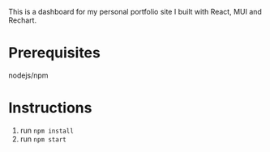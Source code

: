 This is a dashboard for my personal portfolio site I built with React, MUI and Rechart.

# Prerequisites
nodejs/npm

# Instructions
1. run `npm install`
2. run `npm start`
